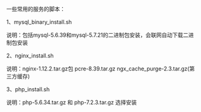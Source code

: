 一些常用的服务的脚本：



1、mysql_binary_install.sh

说明：包括mysql-5.6.39和mysql-5.7.21的二进制包安装，会联网自动下载二进制包安装

2、nginx_install.sh

说明：nginx-1.12.2.tar.gz包 pcre-8.39.tar.gz ngx_cache_purge-2.3.tar.gz(第三方缓存)

3、php_install.sh

说明：php-5.6.34.tar.gz 和 php-7.2.3.tar.gz 选择安装
